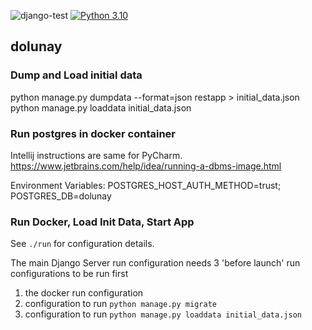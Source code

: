 ![django-test](https://github.com/alfabalf/donunay/actions/workflows/django-test.yaml/badge.svg) [![Python 3.10](https://img.shields.io/badge/python-3.10-blue.svg)](https://www.python.org/downloads/release/python-310/)
    

## dolunay

### Dump and Load initial data
python manage.py dumpdata --format=json restapp > initial_data.json
python manage.py loaddata initial_data.json 

### Run postgres in docker container

Intellij instructions are same for PyCharm. 
https://www.jetbrains.com/help/idea/running-a-dbms-image.html

Environment Variables: POSTGRES_HOST_AUTH_METHOD=trust; POSTGRES_DB=dolunay

### Run Docker, Load Init Data, Start App

See `./run` for configuration details.

The main Django Server run configuration needs 3 'before launch' run configurations to be run first
1. the docker run configuration
2. configuration to run `python manage.py migrate`
3. configuration to run `python manage.py loaddata initial_data.json`

